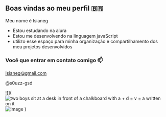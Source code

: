 ## Boas vindas ao meu perfil 🇧🇷

Meu nome é Isianeg

- Estou estudando na alura
- Estou me desenvolvendo na linguagem javaScript
- utilizo esse espaço para minha organização e compartilhamento dos meu projetos desenvolvidos

 ### Você que entrar em contato comigo 📫

 Isianeg@gmail.com
 
 @s0uzz-gsd

![]( <img src="https://media1.tenor.com/m/QzROOhofF8MAAAAC/teen-wolf-scott.gif" alt="two boys sit at a desk in front of a chalkboard with a + d = v = a written on it"/>![image](https://github.com/user-attachments/assets/e9669e2d-fe97-417c-84b7-3188982fe320)
)
